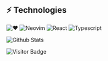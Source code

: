 <!-- ### Hello there! I'm Scc  <img src="./wave.gif" width="30px"> -->

<!--
**ShiChenCong/ShiChenCong** is a ✨ _special_ ✨ repository because its `README.md` (this file) appears on your GitHub profile.

Here are some ideas to get you started:

- 🔭 I’m currently working on ...
- 🌱 I’m currently learning ...
- 👯 I’m looking to collaborate on ...
- 🤔 I’m looking for help with ...
- 💬 Ask me about ...
- 📫 How to reach me: ...
- 😄 Pronouns: ...
- ⚡ Fun fact: ...
-->

## ⚡ Technologies
![❤️](https://img.shields.io/badge/I-Like-red?style=flat)
![Neovim](https://img.shields.io/badge/-Neovim-202e18?style=flat&logo=Neovim)
![React](https://img.shields.io/badge/-React-black?style=flat&logo=react)
![Typescript](https://shields.io/badge/TypeScript-3178C6?logo=TypeScript&logoColor=FFF&style=flat)
<!-- ![Rust](https://img.shields.io/badge/Rust-000000?logo=rust&style=flat) -->
<!-- ![JavaScript](https://img.shields.io/badge/-JavaScript-black?style=flat&logo=javascript)
![Typescript](https://img.shields.io/badge/TypeScript-007ACC.svg?logo=typescript&logoColor=white)
![Nodejs](https://img.shields.io/badge/-Nodejs-black?style=flat&logo=Node.js)
![HTML](https://img.shields.io/badge/HTML-E34F26.svg?logo=html5&logoColor=white)
![TailwindCSS](https://img.shields.io/badge/-TailwindCSS-1572B6?style=flat&logo=TailwindCSS)
![Webpack](https://img.shields.io/badge/Webpack-3970ae.svg?style=flat&logo=Webpack&logoColor=1eb4ff) -->


![Github Stats](https://github-readme-stats.vercel.app/api?username=ShiChenCong&count_private=true&show_icons=true&include_all_commits=true)
<!-- ![Top Langs](https://github-readme-stats.vercel.app/api/top-langs/?username=ShiChenCong&hide=TeX&layout=compact) -->

![Visitor Badge](https://visitor-badge.laobi.icu/badge?page_id=ShiChenCong.ShiChenCong)

<!-- ## commits
[![Ashutosh's github activity graph](https://activity-graph.herokuapp.com/graph?username=ShiChenCong&theme=redical)](https://github.com/ShiChenCong/github-readme-activity-graph) -->
